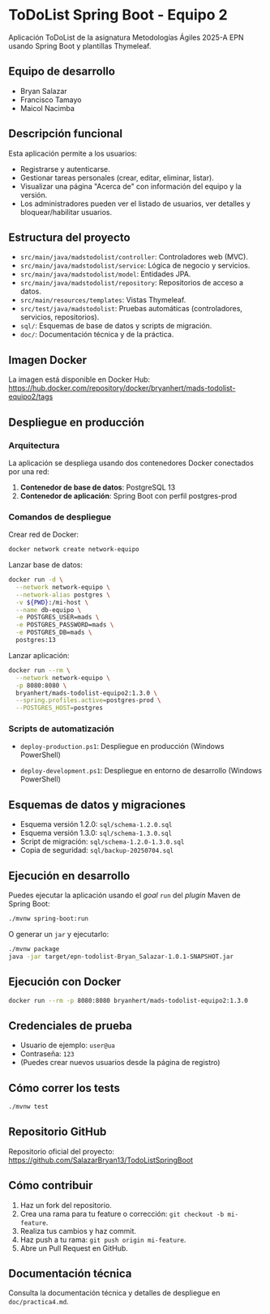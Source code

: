 # ToDoList Spring Boot - Equipo 2

Aplicación ToDoList de la asignatura Metodologías Ágiles 2025-A EPN usando Spring Boot y plantillas Thymeleaf.

## Equipo de desarrollo
- Bryan  Salazar 
- Francisco Tamayo
- Maicol Nacimba

## Descripción funcional
Esta aplicación permite a los usuarios:
- Registrarse y autenticarse.
- Gestionar tareas personales (crear, editar, eliminar, listar).
- Visualizar una página "Acerca de" con información del equipo y la versión.
- Los administradores pueden ver el listado de usuarios, ver detalles y bloquear/habilitar usuarios.

## Estructura del proyecto
- `src/main/java/madstodolist/controller`: Controladores web (MVC).
- `src/main/java/madstodolist/service`: Lógica de negocio y servicios.
- `src/main/java/madstodolist/model`: Entidades JPA.
- `src/main/java/madstodolist/repository`: Repositorios de acceso a datos.
- `src/main/resources/templates`: Vistas Thymeleaf.
- `src/test/java/madstodolist`: Pruebas automáticas (controladores, servicios, repositorios).
- `sql/`: Esquemas de base de datos y scripts de migración.
- `doc/`: Documentación técnica y de la práctica.



## Imagen Docker
La imagen está disponible en Docker Hub:
https://hub.docker.com/repository/docker/bryanhert/mads-todolist-equipo2/tags

## Despliegue en producción

### Arquitectura
La aplicación se despliega usando dos contenedores Docker conectados por una red:
1. **Contenedor de base de datos**: PostgreSQL 13
2. **Contenedor de aplicación**: Spring Boot con perfil postgres-prod

### Comandos de despliegue

Crear red de Docker:
```bash
docker network create network-equipo
```

Lanzar base de datos:
```bash
docker run -d \
  --network network-equipo \
  --network-alias postgres \
  -v ${PWD}:/mi-host \
  --name db-equipo \
  -e POSTGRES_USER=mads \
  -e POSTGRES_PASSWORD=mads \
  -e POSTGRES_DB=mads \
  postgres:13
```

Lanzar aplicación:
```bash
docker run --rm \
  --network network-equipo \
  -p 8080:8080 \
  bryanhert/mads-todolist-equipo2:1.3.0 \
  --spring.profiles.active=postgres-prod \
  --POSTGRES_HOST=postgres
```

### Scripts de automatización

- `deploy-production.ps1`: Despliegue en producción (Windows PowerShell)

- `deploy-development.ps1`: Despliegue en entorno de desarrollo (Windows PowerShell)


## Esquemas de datos y migraciones
- Esquema versión 1.2.0: `sql/schema-1.2.0.sql`
- Esquema versión 1.3.0: `sql/schema-1.3.0.sql`
- Script de migración: `sql/schema-1.2.0-1.3.0.sql`
- Copia de seguridad: `sql/backup-20250704.sql`

## Ejecución en desarrollo

Puedes ejecutar la aplicación usando el _goal_ `run` del _plugin_ Maven de Spring Boot:
```bash
./mvnw spring-boot:run
```

O generar un `jar` y ejecutarlo:
```bash
./mvnw package
java -jar target/epn-todolist-Bryan_Salazar-1.0.1-SNAPSHOT.jar
```

## Ejecución con Docker
```bash
docker run --rm -p 8080:8080 bryanhert/mads-todolist-equipo2:1.3.0
```

## Credenciales de prueba
- Usuario de ejemplo: `user@ua`
- Contraseña: `123`
- (Puedes crear nuevos usuarios desde la página de registro)

## Cómo correr los tests
```bash
./mvnw test
```

## Repositorio GitHub
Repositorio oficial del proyecto:
https://github.com/SalazarBryan13/TodoListSpringBoot

## Cómo contribuir
1. Haz un fork del repositorio.
2. Crea una rama para tu feature o corrección: `git checkout -b mi-feature`.
3. Realiza tus cambios y haz commit.
4. Haz push a tu rama: `git push origin mi-feature`.
5. Abre un Pull Request en GitHub.

## Documentación técnica
Consulta la documentación técnica y detalles de despliegue en `doc/practica4.md`.


